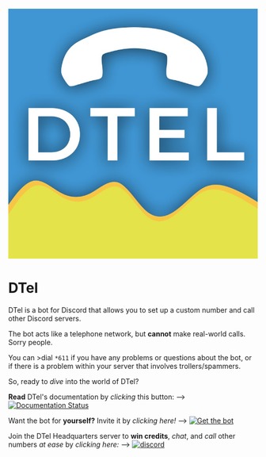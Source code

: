 ![DTel Logo](./A943FA92-144C-4705-8CFA-24EC659FF511.jpeg)
# DTel

DTel is a bot for Discord that allows you to set up a custom number and call other Discord servers.

The bot acts like a telephone network, but **cannot** make real-world calls. Sorry people.

You can >dial `*611` if you have any problems or questions about the bot, or if there is a problem within your server that involves trollers/spammers.

So, ready to *dive* into the world of DTel?

**Read** DTel's documentation by *clicking* this button: --> [![Documentation Status](https://readthedocs.org/projects/dtel/badge/?version=latest)](http://dtel.austinhuang.me/en/latest)

Want the bot for **yourself?** Invite it by *clicking here!* --> [![Get the bot](https://img.shields.io/badge/Discord-Get_The_Bot-7289DA.svg)](https://discordapp.com/oauth2/authorize?client_id=377609965554237453&scope=bot)

Join the DTel Headquarters server to **win credits**, *chat*, and *call* other numbers *at ease* by *clicking here:* --> [![discord](https://img.shields.io/badge/Discord-Support_Server-7289DA.svg)](https://discord.gg/RN7pxrB)

